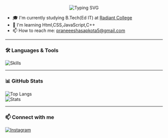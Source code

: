 <p align="center">
  <img
    src="https://readme-typing-svg.demolab.com?font=Courier+New&size=32&pause=800&color=F700FF&center=true&vCenter=true&width=700&repeat=true&lines=👋+Hello+there!;I%27m+Praneesha+Sapkota;🌱+Aspiring+Web+Developer"
    alt="Typing SVG"
  />
</p>



- 🎓 I'm currently studying B.Tech(Ed IT) at [Radiant College](https://radiantcollege.edu.np/) 
- 🌱 I'm learning Html,CSS,JavaScript,C++
- 📫 How to reach me: praneeeshasapkota5@gmail.com

---

### 🛠️ Languages & Tools  
![Skills](https://skillicons.dev/icons?i=c,cpp,html,css,javascript)

---

### 📊 GitHub Stats  
![Top Langs](https://github-readme-stats.vercel.app/api/top-langs/?username=praneeshaaaa&theme=tokyonight&layout=compact)  
![Stats](https://github-readme-stats.vercel.app/api?username=praneeshaaaa&show_icons=true&theme=tokyonight)

---


### 📫 Connect with me  
[![Instagram](https://img.shields.io/badge/Instagram-%23E1306C.svg?&logo=instagram)](https://www.instagram.com/_praneeshasapkota_/?hl=en#)  
